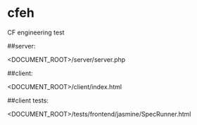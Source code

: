 # cfeh
CF engineering test

##server:

<DOCUMENT_ROOT>/server/server.php

##client:

<DOCUMENT_ROOT>/client/index.html

##client tests:

<DOCUMENT_ROOT>/tests/frontend/jasmine/SpecRunner.html